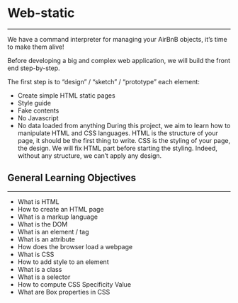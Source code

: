 # **Web-static**
---
We have a command interpreter for managing your AirBnB objects, it’s time to make them alive!

Before developing a big and complex web application, we will build the front end step-by-step.

The first step is to “design” / “sketch” / “prototype” each element:

* Create simple HTML static pages
* Style guide
* Fake contents
* No Javascript
* No data loaded from anything
During this project, we aim to learn how to manipulate HTML and CSS languages.
HTML is the structure of your page, it should be the first thing to write. 
CSS is the styling of your page, the design. 
We will fix HTML part before starting the styling. Indeed, without any structure, we can’t apply any design.

## **General Learning Objectives**
---
* What is HTML
* How to create an HTML page
* What is a markup language
* What is the DOM
* What is an element / tag
* What is an attribute
* How does the browser load a webpage
* What is CSS
* How to add style to an element
* What is a class
* What is a selector
* How to compute CSS Specificity Value
* What are Box properties in CSS

